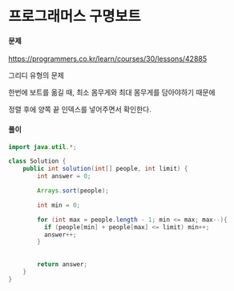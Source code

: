 # 프로그래머스 구명보트

#### 문제

https://programmers.co.kr/learn/courses/30/lessons/42885

그리디 유형의 문제

한번에 보트를 옮길 때, 최소 몸무게와 최대 몸무게를 담아야하기 때문에

정렬 후에 양쪽 끝 인덱스를 넣어주면서 확인한다.



#### 풀이

```java
import java.util.*;

class Solution {
    public int solution(int[] people, int limit) {
        int answer = 0;

        Arrays.sort(people);

        int min = 0;

        for (int max = people.length - 1; min <= max; max--){
          if (people[min] + people[max] <= limit) min++;
          answer++;
        }
        
        
        return answer;
    }
}
```

